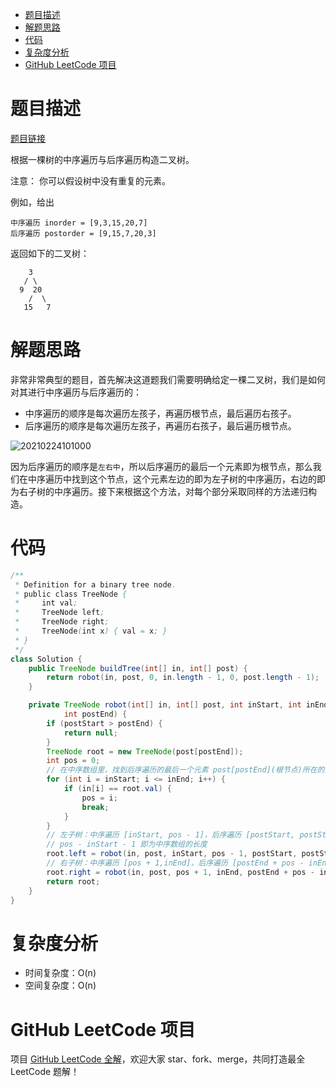 
- [题目描述](#题目描述)
- [解题思路](#解题思路)
- [代码](#代码)
- [复杂度分析](#复杂度分析)
- [GitHub LeetCode 项目](#github-leetcode-项目)

# 题目描述

[题目链接](https://leetcode-cn.com/problems/construct-binary-tree-from-inorder-and-postorder-traversal/)

根据一棵树的中序遍历与后序遍历构造二叉树。

注意：
你可以假设树中没有重复的元素。

例如，给出

```
中序遍历 inorder = [9,3,15,20,7]
后序遍历 postorder = [9,15,7,20,3]
```

返回如下的二叉树：

```
    3
   / \
  9  20
    /  \
   15   7

```

# 解题思路

非常非常典型的题目，首先解决这道题我们需要明确给定一棵二叉树，我们是如何对其进行中序遍历与后序遍历的：

- 中序遍历的顺序是每次遍历左孩子，再遍历根节点，最后遍历右孩子。
- 后序遍历的顺序是每次遍历左孩子，再遍历右孩子，最后遍历根节点。

![20210224101000](http://yano.oss-cn-beijing.aliyuncs.com/blog/20210224101000.png)

因为后序遍历的顺序是`左右中`，所以后序遍历的最后一个元素即为根节点，那么我们在中序遍历中找到这个节点，这个元素左边的即为左子树的中序遍历，右边的即为右子树的中序遍历。接下来根据这个方法，对每个部分采取同样的方法递归构造。

# 代码

```java
/**
 * Definition for a binary tree node.
 * public class TreeNode {
 *     int val;
 *     TreeNode left;
 *     TreeNode right;
 *     TreeNode(int x) { val = x; }
 * }
 */
class Solution {
    public TreeNode buildTree(int[] in, int[] post) {
        return robot(in, post, 0, in.length - 1, 0, post.length - 1);
    }

    private TreeNode robot(int[] in, int[] post, int inStart, int inEnd, int postStart,
            int postEnd) {
        if (postStart > postEnd) {
            return null;
        }
        TreeNode root = new TreeNode(post[postEnd]);
        int pos = 0;
        // 在中序数组里，找到后序遍历的最后一个元素 post[postEnd](根节点)所在的索引
        for (int i = inStart; i <= inEnd; i++) {
            if (in[i] == root.val) {
                pos = i;
                break;
            }
        }
        // 左子树：中序遍历 [inStart, pos - 1]，后序遍历 [postStart, postStart + pos - inStart - 1]
        // pos - inStart - 1 即为中序数组的长度
        root.left = robot(in, post, inStart, pos - 1, postStart, postStart + pos - inStart - 1);
        // 右子树：中序遍历 [pos + 1,inEnd]，后序遍历 [postEnd + pos - inEnd, postEnd - 1]
        root.right = robot(in, post, pos + 1, inEnd, postEnd + pos - inEnd, postEnd - 1);
        return root;
    }
}
```

# 复杂度分析

- 时间复杂度：O(n)
- 空间复杂度：O(n)

# GitHub LeetCode 项目

项目 [GitHub LeetCode 全解](https://github.com/LjyYano/LeetCode)，欢迎大家 star、fork、merge，共同打造最全 LeetCode 题解！